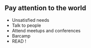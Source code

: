 Pay attention to the world
---------

* Unsatisfied needs
* Talk to people
* Attend meetups and conferences
* Barcamp
* READ !